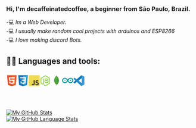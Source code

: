 
### Hi, I'm decaffeinatedcoffee, a beginner from São Paulo, Brazil.

-💻 *Im a Web Developer.*  
-💻 *I usually make random cool projects with arduinos and ESP8266*   
-💻 *I love making discord Bots.*
###
  **👨‍💻 Languages and tools:**  
  </br>
  <img src="https://raw.githubusercontent.com/devicons/devicon/00f02ef57fb7601fd1ddcc2fe6fe670fef3ae3e4/icons/html5/html5-original.svg" align="left" height="30" width="30" title="HTML5">
  <img src="https://raw.githubusercontent.com/devicons/devicon/00f02ef57fb7601fd1ddcc2fe6fe670fef3ae3e4/icons/css3/css3-original.svg" align="left" height="30" width="30" title="CSS3">
  <img src="https://raw.githubusercontent.com/devicons/devicon/00f02ef57fb7601fd1ddcc2fe6fe670fef3ae3e4/icons/javascript/javascript-original.svg" align="left" height="30" width="30" title="JavaScript">
<img src="https://raw.githubusercontent.com/devicons/devicon/2ae2a900d2f041da66e950e4d48052658d850630/icons/nodejs/nodejs-original.svg" align="left" height="30" width="30" title="Node JS">
<img src="https://raw.githubusercontent.com/devicons/devicon/2ae2a900d2f041da66e950e4d48052658d850630/icons/mongodb/mongodb-original.svg" align="left" height="30" width="30" title="Mongo DB">
  <img src="https://raw.githubusercontent.com/devicons/devicon/00f02ef57fb7601fd1ddcc2fe6fe670fef3ae3e4/icons/arduino/arduino-original.svg" align="left" height="30" width="30" title="Arduino"> 
  <img src="https://raw.githubusercontent.com/devicons/devicon/00f02ef57fb7601fd1ddcc2fe6fe670fef3ae3e4/icons/vscode/vscode-original.svg" align="left" height="30" width="30" title="VS code">    
<br>
<br>
---
  [![My GitHub Stats](https://github-readme-stats.vercel.app/api/?username=decaffeinatedcoffee&count_private=true&theme=tokyonight&showicons=true)]()   
 [![My GitHub Language Stats](https://github-readme-stats.vercel.app/api/top-langs/?username=decaffeinatedcoffee&langs_count=5&theme=tokyonight)]()    
  



 

 
